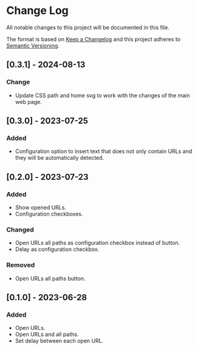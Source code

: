 # Change Log

All notable changes to this project will be documented in this file.

The format is based on [Keep a Changelog](http://keepachangelog.com/)
and this project adheres to [Semantic Versioning](http://semver.org/).

## [0.3.1] - 2024-08-13
### Change
- Update CSS path and home svg to work with the changes of the main web page.

## [0.3.0] - 2023-07-25
### Added
- Configuration option to insert text that does not only contain URLs and they will be automatically detected.

## [0.2.0] - 2023-07-23
### Added
- Show opened URLs.
- Configuration checkboxes.

### Changed
- Open URLs all paths as configuration checkbox instead of button.
- Delay as configuration checkbox.

### Removed
- Open URLs all paths button.

## [0.1.0] - 2023-06-28
### Added
- Open URLs.
- Open URLs and all paths.
- Set delay between each open URL.


